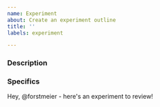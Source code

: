 ```yaml
---
name: Experiment
about: Create an experiment outline
title: ''
labels: experiment

---
```


### Description

<!-- 
Write a few sentences for context on the experiment.
Include references to external research, previous experiments, proposed data sources, and any other relevant information.
-->

### Specifics

<!-- 
Provide bullet point details with work proposal and exploration steps.
Include the default bullet(s) above.
-->

Hey, @forstmeier - here's an experiment to review!  